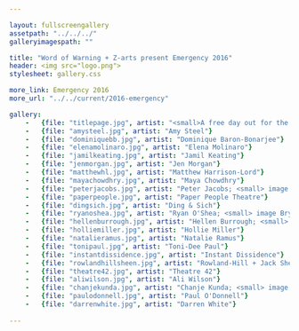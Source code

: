 ```yaml
---

layout: fullscreengallery
assetpath: "../../../"
galleryimagespath: ""

title: "Word of Warning + Z-arts present Emergency 2016"
header: <img src="logo.png">
stylesheet: gallery.css

more_link: Emergency 2016
more_url: "../../current/2016-emergency"

gallery:
    -   {file: "titlepage.jpg", artist: "<small>A free day out for the curious of all ages.",  show: "Maelstrom Theatre; image David Forrest</small>"}
    -   {file: "amysteel.jpg", artist: "Amy Steel"}
    -   {file: "dominiquebb.jpg", artist: "Dominique Baron-Bonarjee"}
    -   {file: "elenamolinaro.jpg", artist: "Elena Molinaro"}
    -   {file: "jamilkeating.jpg", artist: "Jamil Keating"}
    -   {file: "jenmorgan.jpg", artist: "Jen Morgan"}
    -   {file: "matthewhl.jpg", artist: "Matthew Harrison-Lord"}
    -   {file: "mayachowdhry.jpg", artist: "Maya Chowdhry"}
    -   {file: "peterjacobs.jpg", artist: "Peter Jacobs; <small> image Stephen Pictureman</small>"}
    -   {file: "paperpeople.jpg", artist: "Paper People Theatre"}
    -   {file: "dingsich.jpg", artist: "Ding & Sich"}
    -   {file: "ryanoshea.jpg", artist: "Ryan O'Shea; <small> image Bryan Slater</small>"}
    -   {file: "hellenburrough.jpg", artist: "Hellen Burrough; <small> image Julia Bauer</small>"}
    -   {file: "holliemiller.jpg", artist: "Hollie Miller"}
    -   {file: "natalieramus.jpg", artist: "Natalie Ramus"}
    -   {file: "tonipaul.jpg", artist: "Toni-Dee Paul"}
    -   {file: "instantdissidence.jpg", artist: "Instant Dissidence"}
    -   {file: "rowlandhillsheen.jpg", artist: "Rowland-Hill + Jack Sheen"}
    -   {file: "theatre42.jpg", artist: "Theatre 42"}
    -   {file: "aliwilson.jpg", artist: "Ali Wilson"}
    -   {file: "chanjekunda.jpg", artist: "Chanje Kunda; <small> image design Lwimbo Kunda</small> "}
    -   {file: "paulodonnell.jpg", artist: "Paul O'Donnell"}
    -   {file: "darrenwhite.jpg", artist: "Darren White"}  
 
---
```

